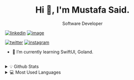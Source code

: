 <h1 align="center"> Hi 👋, I'm Mustafa Said. </h1>

<p align="center"> Software Developer </p>


[![linkedin](https://img.shields.io/badge/linkedin-0A66C2?style=for-the-badge&logo=linkedin&logoColor=white)](https://www.linkedin.com/in/mustafatozluoglu/) [![image](https://img.shields.io/badge/Gmail-D14836?style=for-the-badge&logo=gmail&logoColor=white)](mailto:mustafasaidtozluoglu@gmail.com) 


[![twitter](https://img.shields.io/badge/twitter-1DA1F2?style=for-the-badge&logo=twitter&logoColor=white)](https://twitter.com/mustaaafendi)  [![instagram](https://img.shields.io/badge/Instagram-E4405F?style=for-the-badge&logo=instagram&logoColor=white)](https://www.instagram.com/mustaaafendi/) 


- 🧠 I’m currently learning SwiftUI, Goland.

<br />

<details >
<summary> 💡 Github Stats</summary>

<p>

<img src="https://github-readme-stats.vercel.app/api?username=mustafatozluoglu&&show_icons=true&count_private=true&include_all_commits=true"/><img src="https://github-readme-streak-stats.herokuapp.com/?user=mustafatozluoglu"/></p>
</details>

<details>
<summary> 💻 Most Used Languages</summary>

<p> 

[![Top Langs](https://github-readme-stats.vercel.app/api/top-langs/?username=mustafatozluoglu&layout=compact&theme=blue)](https://github.com/mustafatozluoglu)
</p>
</details>
